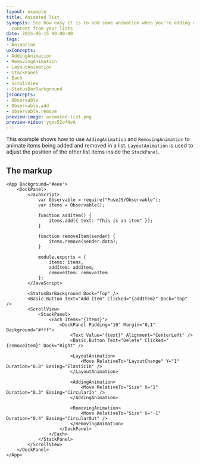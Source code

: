 ```yaml
---
layout: example
title: Animated list
synopsis: See how easy it is to add some animation when you're adding and removing
  content from your lists
date: 2015-06-15 00:00:00
tags:
- Animation
uxConcepts:
- AddingAnimation
- RemovingAnimation
- LayoutAnimation
- StackPanel
- Each
- ScrollView
- StatusBarBackground
jsConcepts:
- Observable
- Observable.add
- observable.remove
preview-image: animated-list.png
preview-video: yqxs52ofNvA
---
```

This example shows how to use `AddingAnimation` and `RemovingAnimation` to animate items being added and removed in a list. `LayoutAnimation` is used to adjust the position of the other list items inside the `StackPanel`.

## The markup

<!-- snippet-begin:code/AnimatedList.ux:App -->

```
<App Background="#eee">
    <DockPanel>
        <JavaScript>
            var Observable = require("FuseJS/Observable");
            var items = Observable();

            function addItem() {
                items.add({ text: "This is an item" });
            }

            function removeItem(sender) {
                items.remove(sender.data);
            }

            module.exports = {
                items: items,
                addItem: addItem,
                removeItem: removeItem
            };
        </JavaScript>

        <StatusBarBackground Dock="Top" />
        <Basic.Button Text="Add item" Clicked="{addItem}" Dock="Top" />
        <ScrollView>
            <StackPanel>
                <Each Items="{items}">
                    <DockPanel Padding="10" Margin="0,1" Background="#fff">
                        <Text Value="{text}" Alignment="CenterLeft" />
                        <Basic.Button Text="Delete" Clicked="{removeItem}" Dock="Right" />

                        <LayoutAnimation>
                            <Move RelativeTo="LayoutChange" Y="1" Duration="0.8" Easing="ElasticIn" />
                        </LayoutAnimation>

                        <AddingAnimation>
                            <Move RelativeTo="Size" X="1" Duration="0.3" Easing="CircularIn" />
                        </AddingAnimation>

                        <RemovingAnimation>
                            <Move RelativeTo="Size" X="-1" Duration="0.4" Easing="CircularOut" />
                        </RemovingAnimation>
                    </DockPanel>
                </Each>
            </StackPanel>
        </ScrollView>
    </DockPanel>
</App>
```

<!-- snippet-end -->
